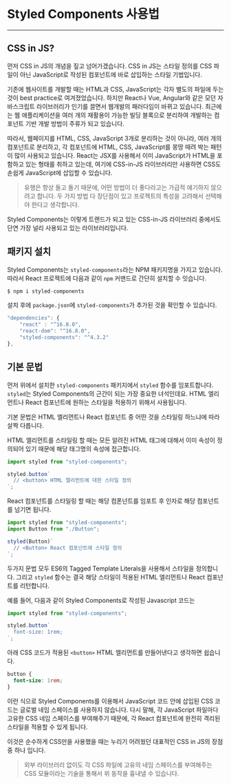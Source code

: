 # Styled Components 사용법

---

## CSS in JS?

먼저 CSS in JS의 개념을 짚고 넘어가겠습니다. CSS in JS는 스타일 정의를 CSS 파일이 아닌 JavaScript로 작성된 컴포넌트에 바로 삽입하는 스타일 기법입니다.

기존에 웹사이트를 개발할 때는 HTML과 CSS, JavaScript는 각자 별도의 파일에 두는 것이 best practice로 여겨졌었습니다. 하지만 React나 Vue, Angular와 같은 모던 자바스크립트 라이브러리가 인기를 끌면서 웹개발의 패러다임이 바뀌고 있습니다. 최근에는 웹 애플리케이션을 여러 개의 재활용이 가능한 빌딩 블록으로 분리하여 개발하는 컴포넌트 기반 개발 방법이 주류가 되고 있습니다.

따라서, 웹페이지를 HTML, CSS, JavaScript 3개로 분리하는 것이 아니라, 여러 개의 컴포넌트로 분리하고, 각 컴포넌트에 HTML, CSS, JavaScript를 몽땅 때려 박는 패턴이 많이 사용되고 있습니다. React는 JSX를 사용해서 이미 JavaScript가 HTML을 포함하고 있는 형태를 취하고 있는데, 여기에 CSS-in-JS 라이브러리만 사용하면 CSS도 손쉽게 JavaScript에 삽입할 수 있습니다.

> 유행은 항상 돌고 돌기 때문에, 어떤 방법이 더 좋다라고는 가급적 얘기하지 않으려고 합니다. 두 가지 방법 다 장단점이 있고 프로젝트의 특성을 고려해서 선택해야 한다고 생각합니다.

Styled Components는 이렇게 트랜드가 되고 있는 CSS-in-JS 라이브러리 중에서도 단연 가장 널리 사용되고 있는 라이브러리입니다.

## 패키지 설치

Styled Components는 `styled-components`라는 NPM 패키지명을 가지고 있습니다. 따라서 React 프로젝트에 다음과 같이 `npm` 커맨드로 간단히 설치할 수 잇습니다.

```javascript
$ npm i styled-components
```

설치 후에 `package.json`에 `styled-components`가 추가된 것을 확인할 수 있습니다.

```javascript
"dependencies": {
    "react" : "^16.8.0",
    "react-dom": "^16.8.0",
    "styled-components": "^4.3.2"
},
```

## 기본 문법

먼저 위에서 설치한 `styled-components` 패키지에서 `styled` 함수를 임포트합니다.
`styled`는 Styled Components의 근간이 되는 가장 중요한 녀석인데요. HTML 엘리먼트나 React 컴포넌트에 원하는 스타일을 적용하기 위해서 사용됩니다.

기본 문법은 HTML 엘리먼트나 React 컴포넌트 중 어떤 것을 스타일링 하느냐에 따라 살짝 다릅니다.

HTML 엘리먼트를 스타일링 할 때는 모든 알려진 HTML 태그에 대해서 이미 속성이 정의되어 있기 때문에 해당 태그명의 속성에 접근합니다.

```javascript
import styled from "styled-components";

styled.button`
  // <button> HTML 엘리먼트에 대한 스타일 정의
`;
```

React 컴포넌트를 스타일링 할 때는 해당 컴폰넌트를 임포트 후 인자로 해당 컴포넌트를 넘기면 됩니다.

```javascript
import styled from "styled-components";
import Button from "./Button";

styled(Button)`
  // <Button> React 컴포넌트에 스타일 정의
`;
```

두가지 문법 모두 ES6의 Tagged Template Literals을 사용해서 스타일을 정의합니다. 그리고 `styled` 함수는 결국 해당 스타일이 적용된 HTML 엘리먼트나 React 컴포넌트를 리턴합니다.

예를 들어, 다음과 같이 Styled Components로 작성된 Javascript 코드는

```javascript
import styled from "styled-components";

styled.button`
  font-size: 1rem;
`;
```

아래 CSS 코드가 적용된 `<button>` HTML 엘리먼트를 만들어낸다고 생각하면 쉽습니다.

```css
button {
  font-size: 1rem;
}
```

이런 식으로 Styled Components를 이용해서 JavaScript 코드 안에 삽입된 CSS 코드는 글로벌 네임 스페이스를 사용하지 않습니다. 다시 말해, 각 JavaScript 파일마다 고유한 CSS 네임 스페이스를 부여해주기 때문에, 각 React 컴포넌트에 완전히 격리된 스타일을 적용할 수 있게 됩니다.

이것은 순수하게 CSS만을 사용했을 때는 누리기 어려웠던 대표적인 CSS in JS의 장점 중 하나 입니다.

> 외부 라이브러리 없이도 각 CSS 파일에 고유의 네임 스페이스를 부여해주는 CSS 모듈이라는 기술을 통해서 위 동작을 흉내낼 수 있습니다.
